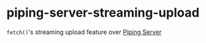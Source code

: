 # piping-server-streaming-upload

`fetch()`'s streaming upload feature over [Piping Server](https://github.com/nwtgck/piping-server) 
